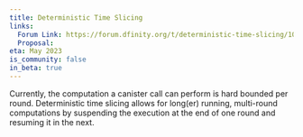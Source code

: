 ```yaml
---
title: Deterministic Time Slicing
links:
  Forum Link: https://forum.dfinity.org/t/deterministic-time-slicing/10635
  Proposal:
eta: May 2023
is_community: false
in_beta: true
---
```


Currently, the computation a canister call can perform is hard bounded per round. Deterministic time slicing allows for long(er) running, multi-round computations by suspending the execution at the end of one round and resuming it in the next.
